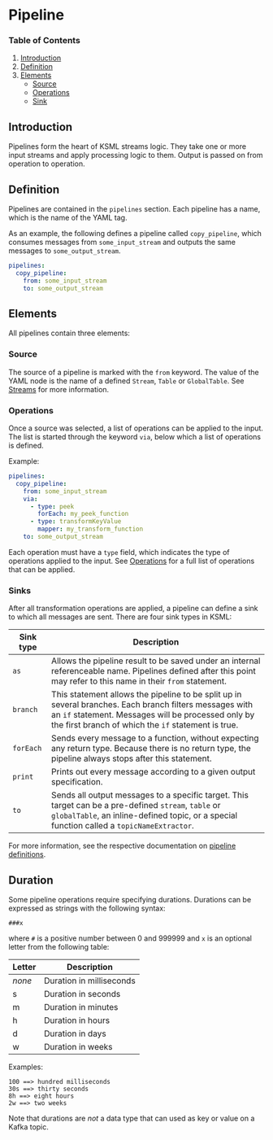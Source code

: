 # Pipeline

### Table of Contents

1. [Introduction](#introduction)
2. [Definition](#definition)
3. [Elements](#elements)
    * [Source](#source)
    * [Operations](#operations)
    * [Sink](#sinks)

## Introduction

Pipelines form the heart of KSML streams logic. They take one or more input streams and apply processing logic to them.
Output is passed on from operation to operation.

## Definition

Pipelines are contained in the `pipelines` section. Each pipeline has a name, which is the name of the YAML tag.

As an example, the following defines a pipeline called `copy_pipeline`, which consumes messages from `some_input_stream`
and outputs the same messages to `some_output_stream`.

```yaml
pipelines:
  copy_pipeline:
    from: some_input_stream
    to: some_output_stream
```

## Elements

All pipelines contain three elements:

### Source

The source of a pipeline is marked with the `from` keyword. The value of the YAML node is the name of a
defined `Stream`, `Table` or `GlobalTable`.
See [Streams](streams.md) for more information.

### Operations

Once a source was selected, a list of operations can be applied to the input. The list is started through the
keyword `via`, below which a list of operations is defined.

Example:

```yaml
pipelines:
  copy_pipeline:
    from: some_input_stream
    via:
      - type: peek
        forEach: my_peek_function
      - type: transformKeyValue
        mapper: my_transform_function
    to: some_output_stream
```

Each operation must have a `type` field, which indicates the type of operations applied to the input.
See [Operations](operations.md) for a full list of operations that can be applied.

### Sinks

After all transformation operations are applied, a pipeline can define a sink to which all messages are sent. There are
four sink types in KSML:

| Sink type | Description                                                                                                                                                                                                          |
|-----------|----------------------------------------------------------------------------------------------------------------------------------------------------------------------------------------------------------------------|
| `as`      | Allows the pipeline result to be saved under an internal referenceable name. Pipelines defined after this point may refer to this name in their `from` statement.                                                    |
| `branch`  | This statement allows the pipeline to be split up in several branches. Each branch filters messages with an `if` statement. Messages will be processed only by the first branch of which the `if` statement is true. |
| `forEach` | Sends every message to a function, without expecting any return type. Because there is no return type, the pipeline always stops after this statement.                                                               |
| `print`   | Prints out every message according to a given output specification.                                                                                                                                                  |
| `to`      | Sends all output messages to a specific target. This target can be a pre-defined `stream`, `table` or `globalTable`, an inline-defined topic, or a special function called a `topicNameExtractor`.                   |

For more information, see the respective documentation
on [pipeline definitions](specifications.md#definitions/PipelineDefinition).

## Duration

Some pipeline operations require specifying durations. Durations can be expressed
as strings with the following syntax:

```
###x
```

where `#` is a positive number between 0 and 999999 and `x` is an optional letter from the following table:

| Letter | Description              |
|--------|--------------------------|
| _none_ | Duration in milliseconds |
| s      | Duration in seconds      |
| m      | Duration in minutes      |
| h      | Duration in hours        |
| d      | Duration in days         |
| w      | Duration in weeks        |

Examples:

```
100 ==> hundred milliseconds
30s ==> thirty seconds
8h ==> eight hours
2w ==> two weeks
```

Note that durations are _not_ a data type that can used as key or value on a Kafka
topic.
